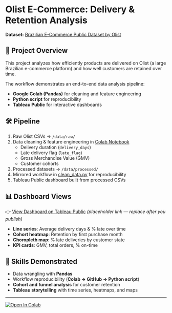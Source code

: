 # Olist E-Commerce: Delivery & Retention Analysis

**Dataset:** [Brazilian E-Commerce Public Dataset by Olist](https://www.kaggle.com/datasets/olistbr/brazilian-ecommerce)

## 📌 Project Overview
This project analyzes how efficiently products are delivered on Olist (a large Brazilian e-commerce platform) and how well customers are retained over time.

The workflow demonstrates an end-to-end data analysis pipeline:
- **Google Colab (Pandas)** for cleaning and feature engineering
- **Python script** for reproducibility
- **Tableau Public** for interactive dashboards

## 🛠️ Pipeline
1. Raw Olist CSVs → `/data/raw/`
2. Data cleaning & feature engineering in [Colab Notebook](notebooks/olist_analysis.ipynb)
   - Delivery duration (`delivery_days`)
   - Late delivery flag (`late_flag`)
   - Gross Merchandise Value (GMV)
   - Customer cohorts
3. Processed datasets → `/data/processed/`
4. Mirrored workflow in [clean_data.py](scripts/clean_data.py) for reproducibility
5. Tableau Public dashboard built from processed CSVs

## 📊 Dashboard Views
👉 [View Dashboard on Tableau Public](https://public.tableau.com/app/profile/mesters-work) *(placeholder link — replace after you publish)*

- **Line series**: Average delivery days & % late over time
- **Cohort heatmap**: Retention by first purchase month
- **Choropleth map**: % late deliveries by customer state
- **KPI cards**: GMV, total orders, % on-time

## 🚀 Skills Demonstrated
- Data wrangling with **Pandas**
- Workflow reproducibility (**Colab → GitHub → Python script**)
- **Cohort and funnel analysis** for customer retention
- **Tableau storytelling** with time series, heatmaps, and maps

---

[![Open In Colab](https://colab.research.google.com/assets/colab-badge.svg)](
https://colab.research.google.com/github/mesters-work/olist-analytics/blob/main/notebooks/olist_analysis.ipynb)
